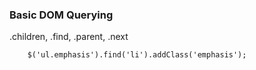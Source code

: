 
### Basic DOM Querying
.children, .find, .parent, .next

        $('ul.emphasis').find('li').addClass('emphasis');